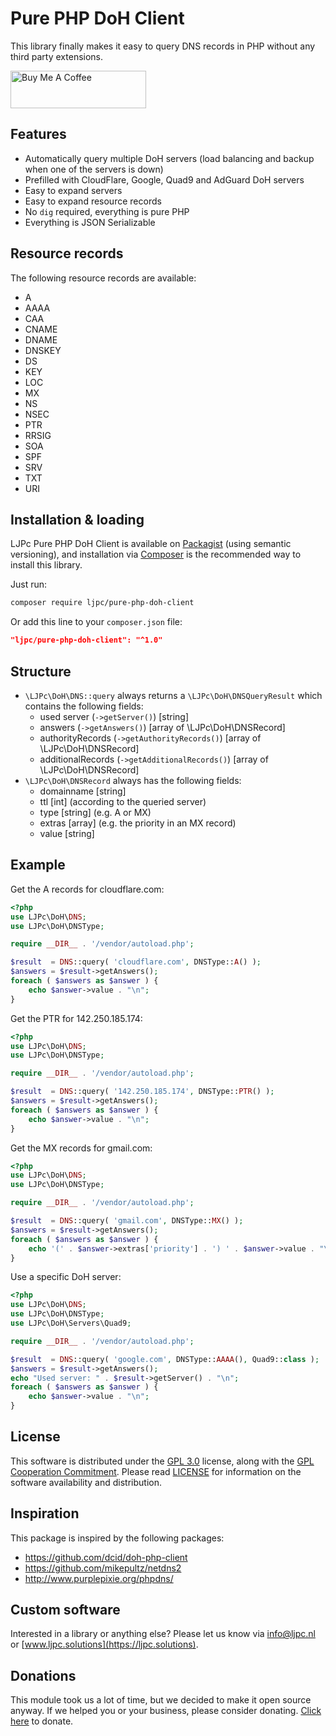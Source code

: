 # Pure PHP DoH Client

This library finally makes it easy to query DNS records in PHP without any third party extensions.

<a href="https://www.buymeacoffee.com/Lars-" target="_blank"><img src="https://cdn.buymeacoffee.com/buttons/v2/default-orange.png" alt="Buy Me A Coffee" height="60" style="height: 60px !important;width: 217px !important;" ></a>

## Features

- Automatically query multiple DoH servers (load balancing and backup when one of the servers is down)
- Prefilled with CloudFlare, Google, Quad9 and AdGuard DoH servers
- Easy to expand servers
- Easy to expand resource records
- No `dig` required, everything is pure PHP
- Everything is JSON Serializable

## Resource records

The following resource records are available:

- A
- AAAA
- CAA
- CNAME
- DNAME
- DNSKEY
- DS
- KEY
- LOC
- MX
- NS
- NSEC
- PTR
- RRSIG
- SOA
- SPF
- SRV
- TXT
- URI

## Installation & loading

LJPc Pure PHP DoH Client is available on [Packagist](https://packagist.org/packages/ljpc/pure-php-doh-client) (using semantic versioning), and installation via [Composer](https://getcomposer.org) is the recommended way to install this library.

Just run:

```sh
composer require ljpc/pure-php-doh-client
```

Or add this line to your `composer.json` file:

```json
"ljpc/pure-php-doh-client": "^1.0"
```

## Structure

- `\LJPc\DoH\DNS::query` always returns a `\LJPc\DoH\DNSQueryResult` which contains the following fields:
  - used server (`->getServer()`) [string]
  - answers (`->getAnswers()`) [array of \LJPc\DoH\DNSRecord]
  - authorityRecords (`->getAuthorityRecords()`) [array of \LJPc\DoH\DNSRecord]
  - additionalRecords (`->getAdditionalRecords()`) [array of \LJPc\DoH\DNSRecord]
- `\LJPc\DoH\DNSRecord` always has the following fields:
  - domainname [string]
  - ttl [int] (according to the queried server)
  - type [string] (e.g. A or MX)
  - extras [array] (e.g. the priority in an MX record)
  - value [string]

## Example

Get the A records for cloudflare.com:

```php
<?php
use LJPc\DoH\DNS;
use LJPc\DoH\DNSType;

require __DIR__ . '/vendor/autoload.php';

$result  = DNS::query( 'cloudflare.com', DNSType::A() );
$answers = $result->getAnswers();
foreach ( $answers as $answer ) {
	echo $answer->value . "\n";
}
```

Get the PTR for 142.250.185.174:

```php
<?php
use LJPc\DoH\DNS;
use LJPc\DoH\DNSType;

require __DIR__ . '/vendor/autoload.php';

$result  = DNS::query( '142.250.185.174', DNSType::PTR() );
$answers = $result->getAnswers();
foreach ( $answers as $answer ) {
	echo $answer->value . "\n";
}
```

Get the MX records for gmail.com:

```php
<?php
use LJPc\DoH\DNS;
use LJPc\DoH\DNSType;

require __DIR__ . '/vendor/autoload.php';

$result  = DNS::query( 'gmail.com', DNSType::MX() );
$answers = $result->getAnswers();
foreach ( $answers as $answer ) {
	echo '(' . $answer->extras['priority'] . ') ' . $answer->value . "\n";
}
```

Use a specific DoH server:

```php
<?php
use LJPc\DoH\DNS;
use LJPc\DoH\DNSType;
use LJPc\DoH\Servers\Quad9;

require __DIR__ . '/vendor/autoload.php';

$result  = DNS::query( 'google.com', DNSType::AAAA(), Quad9::class );
$answers = $result->getAnswers();
echo "Used server: " . $result->getServer() . "\n";
foreach ( $answers as $answer ) {
	echo $answer->value . "\n";
}
```

## License

This software is distributed under the [GPL 3.0](http://www.gnu.org/licenses/gpl-3.0.html) license, along with the [GPL Cooperation Commitment](https://gplcc.github.io/gplcc/). Please
read [LICENSE](https://github.com/LJPc-solutions/Pure-PHP-DoH-Client/blob/master/LICENSE.md) for information on the software availability and distribution.

## Inspiration

This package is inspired by the following packages:
- https://github.com/dcid/doh-php-client
- https://github.com/mikepultz/netdns2
- http://www.purplepixie.org/phpdns/

## Custom software

Interested in a library or anything else? Please let us know via [info@ljpc.nl](mailto:info@ljpc.nl?subject=Pure%20PHP%20DoH%20Client) or [www.ljpc.solutions](https://ljpc.solutions).

## Donations

This module took us a lot of time, but we decided to make it open source anyway. If we helped you or your business, please consider donating.
[Click here](https://www.buymeacoffee.com/Lars-) to donate.
